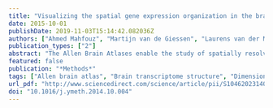 ```yaml
---
title: "Visualizing the spatial gene expression organization in the brain through non-linear similarity embeddings"
date: 2015-10-01
publishDate: 2019-11-03T15:14:42.082036Z
authors: ["Ahmed Mahfouz", "Martijn van de Giessen", "Laurens van der Maaten", "Sjoerd Huisman", "Marcel Reinders", "Michael J. Hawrylycz", "Boudewijn P.F. Lelieveldt"]
publication_types: ["2"]
abstract: "The Allen Brain Atlases enable the study of spatially resolved, genome-wide gene expression patterns across the mammalian brain. Several explorative studies have applied linear dimensionality reduction methods such as Principal Component Analysis (PCA) and classical Multi-Dimensional Scaling (cMDS) to gain insight into the spatial organization of these expression patterns. In this paper, we describe a non-linear embedding technique called Barnes-Hut Stochastic Neighbor Embedding (BH-SNE) that emphasizes the local similarity structure of high-dimensional data points. By applying BH-SNE to the gene expression data from the Allen Brain Atlases, we demonstrate the consistency of the 2D, non-linear embedding of the sagittal and coronal mouse brain atlases, and across 6 human brains. In addition, we quantitatively show that BH-SNE maps are superior in their separation of neuroanatomical regions in comparison to PCA and cMDS. Finally, we assess the effect of higher-order principal components on the global structure of the BH-SNE similarity maps. Based on our observations, we conclude that BH-SNE maps with or without prior dimensionality reduction (based on PCA) provide comprehensive and intuitive insights in both the local and global spatial transcriptome structure of the human and mouse Allen Brain Atlases."
featured: false
publication: "*Methods*"
tags: ["Allen brain atlas", "Brain transcriptome structure", "Dimensionality reduction", "Spatial-mapped gene expression", "Stochastic neighbor embedding"]
url_pdf: "http://www.sciencedirect.com/science/article/pii/S1046202314003211"
doi: "10.1016/j.ymeth.2014.10.004"
---
```



